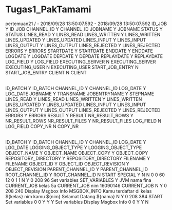 # Tugas1_PakTamami<?xml version="1.0" encoding="UTF-8"?>
<job>
  <name>pertemuan21</name>
  <description/>
  <extended_description/>
  <job_version/>
  <directory>/</directory>
  <created_user>-</created_user>
  <created_date>2018/09/28 13:50:07.592</created_date>
  <modified_user>-</modified_user>
  <modified_date>2018/09/28 13:50:07.592</modified_date>
  <parameters>
    </parameters>
  <slaveservers>
    </slaveservers>
  <job-log-table>
    <connection/>
    <schema/>
    <table/>
    <size_limit_lines/>
    <interval/>
    <timeout_days/>
    <field>
      <id>ID_JOB</id>
      <enabled>Y</enabled>
      <name>ID_JOB</name>
    </field>
    <field>
      <id>CHANNEL_ID</id>
      <enabled>Y</enabled>
      <name>CHANNEL_ID</name>
    </field>
    <field>
      <id>JOBNAME</id>
      <enabled>Y</enabled>
      <name>JOBNAME</name>
    </field>
    <field>
      <id>STATUS</id>
      <enabled>Y</enabled>
      <name>STATUS</name>
    </field>
    <field>
      <id>LINES_READ</id>
      <enabled>Y</enabled>
      <name>LINES_READ</name>
    </field>
    <field>
      <id>LINES_WRITTEN</id>
      <enabled>Y</enabled>
      <name>LINES_WRITTEN</name>
    </field>
    <field>
      <id>LINES_UPDATED</id>
      <enabled>Y</enabled>
      <name>LINES_UPDATED</name>
    </field>
    <field>
      <id>LINES_INPUT</id>
      <enabled>Y</enabled>
      <name>LINES_INPUT</name>
    </field>
    <field>
      <id>LINES_OUTPUT</id>
      <enabled>Y</enabled>
      <name>LINES_OUTPUT</name>
    </field>
    <field>
      <id>LINES_REJECTED</id>
      <enabled>Y</enabled>
      <name>LINES_REJECTED</name>
    </field>
    <field>
      <id>ERRORS</id>
      <enabled>Y</enabled>
      <name>ERRORS</name>
    </field>
    <field>
      <id>STARTDATE</id>
      <enabled>Y</enabled>
      <name>STARTDATE</name>
    </field>
    <field>
      <id>ENDDATE</id>
      <enabled>Y</enabled>
      <name>ENDDATE</name>
    </field>
    <field>
      <id>LOGDATE</id>
      <enabled>Y</enabled>
      <name>LOGDATE</name>
    </field>
    <field>
      <id>DEPDATE</id>
      <enabled>Y</enabled>
      <name>DEPDATE</name>
    </field>
    <field>
      <id>REPLAYDATE</id>
      <enabled>Y</enabled>
      <name>REPLAYDATE</name>
    </field>
    <field>
      <id>LOG_FIELD</id>
      <enabled>Y</enabled>
      <name>LOG_FIELD</name>
    </field>
    <field>
      <id>EXECUTING_SERVER</id>
      <enabled>N</enabled>
      <name>EXECUTING_SERVER</name>
    </field>
    <field>
      <id>EXECUTING_USER</id>
      <enabled>N</enabled>
      <name>EXECUTING_USER</name>
    </field>
    <field>
      <id>START_JOB_ENTRY</id>
      <enabled>N</enabled>
      <name>START_JOB_ENTRY</name>
    </field>
    <field>
      <id>CLIENT</id>
      <enabled>N</enabled>
      <name>CLIENT</name>
    </field>
  </job-log-table>
  <jobentry-log-table>
    <connection/>
    <schema/>
    <table/>
    <timeout_days/>
    <field>
      <id>ID_BATCH</id>
      <enabled>Y</enabled>
      <name>ID_BATCH</name>
    </field>
    <field>
      <id>CHANNEL_ID</id>
      <enabled>Y</enabled>
      <name>CHANNEL_ID</name>
    </field>
    <field>
      <id>LOG_DATE</id>
      <enabled>Y</enabled>
      <name>LOG_DATE</name>
    </field>
    <field>
      <id>JOBNAME</id>
      <enabled>Y</enabled>
      <name>TRANSNAME</name>
    </field>
    <field>
      <id>JOBENTRYNAME</id>
      <enabled>Y</enabled>
      <name>STEPNAME</name>
    </field>
    <field>
      <id>LINES_READ</id>
      <enabled>Y</enabled>
      <name>LINES_READ</name>
    </field>
    <field>
      <id>LINES_WRITTEN</id>
      <enabled>Y</enabled>
      <name>LINES_WRITTEN</name>
    </field>
    <field>
      <id>LINES_UPDATED</id>
      <enabled>Y</enabled>
      <name>LINES_UPDATED</name>
    </field>
    <field>
      <id>LINES_INPUT</id>
      <enabled>Y</enabled>
      <name>LINES_INPUT</name>
    </field>
    <field>
      <id>LINES_OUTPUT</id>
      <enabled>Y</enabled>
      <name>LINES_OUTPUT</name>
    </field>
    <field>
      <id>LINES_REJECTED</id>
      <enabled>Y</enabled>
      <name>LINES_REJECTED</name>
    </field>
    <field>
      <id>ERRORS</id>
      <enabled>Y</enabled>
      <name>ERRORS</name>
    </field>
    <field>
      <id>RESULT</id>
      <enabled>Y</enabled>
      <name>RESULT</name>
    </field>
    <field>
      <id>NR_RESULT_ROWS</id>
      <enabled>Y</enabled>
      <name>NR_RESULT_ROWS</name>
    </field>
    <field>
      <id>NR_RESULT_FILES</id>
      <enabled>Y</enabled>
      <name>NR_RESULT_FILES</name>
    </field>
    <field>
      <id>LOG_FIELD</id>
      <enabled>N</enabled>
      <name>LOG_FIELD</name>
    </field>
    <field>
      <id>COPY_NR</id>
      <enabled>N</enabled>
      <name>COPY_NR</name>
    </field>
  </jobentry-log-table>
  <channel-log-table>
    <connection/>
    <schema/>
    <table/>
    <timeout_days/>
    <field>
      <id>ID_BATCH</id>
      <enabled>Y</enabled>
      <name>ID_BATCH</name>
    </field>
    <field>
      <id>CHANNEL_ID</id>
      <enabled>Y</enabled>
      <name>CHANNEL_ID</name>
    </field>
    <field>
      <id>LOG_DATE</id>
      <enabled>Y</enabled>
      <name>LOG_DATE</name>
    </field>
    <field>
      <id>LOGGING_OBJECT_TYPE</id>
      <enabled>Y</enabled>
      <name>LOGGING_OBJECT_TYPE</name>
    </field>
    <field>
      <id>OBJECT_NAME</id>
      <enabled>Y</enabled>
      <name>OBJECT_NAME</name>
    </field>
    <field>
      <id>OBJECT_COPY</id>
      <enabled>Y</enabled>
      <name>OBJECT_COPY</name>
    </field>
    <field>
      <id>REPOSITORY_DIRECTORY</id>
      <enabled>Y</enabled>
      <name>REPOSITORY_DIRECTORY</name>
    </field>
    <field>
      <id>FILENAME</id>
      <enabled>Y</enabled>
      <name>FILENAME</name>
    </field>
    <field>
      <id>OBJECT_ID</id>
      <enabled>Y</enabled>
      <name>OBJECT_ID</name>
    </field>
    <field>
      <id>OBJECT_REVISION</id>
      <enabled>Y</enabled>
      <name>OBJECT_REVISION</name>
    </field>
    <field>
      <id>PARENT_CHANNEL_ID</id>
      <enabled>Y</enabled>
      <name>PARENT_CHANNEL_ID</name>
    </field>
    <field>
      <id>ROOT_CHANNEL_ID</id>
      <enabled>Y</enabled>
      <name>ROOT_CHANNEL_ID</name>
    </field>
  </channel-log-table>
  <pass_batchid>N</pass_batchid>
  <shared_objects_file/>
  <entries>
    <entry>
      <name>START</name>
      <description/>
      <type>SPECIAL</type>
      <start>Y</start>
      <dummy>N</dummy>
      <repeat>N</repeat>
      <schedulerType>0</schedulerType>
      <intervalSeconds>0</intervalSeconds>
      <intervalMinutes>60</intervalMinutes>
      <hour>12</hour>
      <minutes>0</minutes>
      <weekDay>1</weekDay>
      <DayOfMonth>1</DayOfMonth>
      <parallel>N</parallel>
      <draw>Y</draw>
      <nr>0</nr>
      <xloc>208</xloc>
      <yloc>96</yloc>
    </entry>
    <entry>
      <name>Set variables</name>
      <description/>
      <type>SET_VARIABLES</type>
      <replacevars>Y</replacevars>
      <filename/>
      <file_variable_type>JVM</file_variable_type>
      <fields>
        <field>
          <variable_name>nama</variable_name>
          <variable_value>fina</variable_value>
          <variable_type>CURRENT_JOB</variable_type>
        </field>
        <field>
          <variable_name>kelas</variable_name>
          <variable_value>5a</variable_value>
          <variable_type>CURRENT_JOB</variable_type>
        </field>
        <field>
          <variable_name>nim</variable_name>
          <variable_value>16090146</variable_value>
          <variable_type>CURRENT_JOB</variable_type>
        </field>
      </fields>
      <parallel>N</parallel>
      <draw>Y</draw>
      <nr>0</nr>
      <xloc>208</xloc>
      <yloc>240</yloc>
    </entry>
    <entry>
      <name>Display Msgbox Info</name>
      <description/>
      <type>MSGBOX_INFO</type>
      <bodymessage>Kamu terdaftar di kelas ${kelas}
nim kamu ${nim}</bodymessage>
      <titremessage>Selamat Datang ${nama}</titremessage>
      <parallel>N</parallel>
      <draw>Y</draw>
      <nr>0</nr>
      <xloc>208</xloc>
      <yloc>384</yloc>
    </entry>
  </entries>
  <hops>
    <hop>
      <from>START</from>
      <to>Set variables</to>
      <from_nr>0</from_nr>
      <to_nr>0</to_nr>
      <enabled>Y</enabled>
      <evaluation>Y</evaluation>
      <unconditional>Y</unconditional>
    </hop>
    <hop>
      <from>Set variables</from>
      <to>Display Msgbox Info</to>
      <from_nr>0</from_nr>
      <to_nr>0</to_nr>
      <enabled>Y</enabled>
      <evaluation>Y</evaluation>
      <unconditional>N</unconditional>
    </hop>
  </hops>
  <notepads>
  </notepads>
</job>
